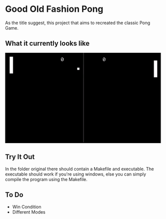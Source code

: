 # Good Old Fashion Pong
As the title suggest, this project that aims to recreated the classic Pong Game.

## What it currently looks like
![GIF](./demo/demo_ai.gif)

## Try It Out
In the folder original there should contain a Makefile and executable. The executable should work if you're using windows, else you can simply compile the program using the Makefile.

## To Do
- Win Condition 
- Different Modes
